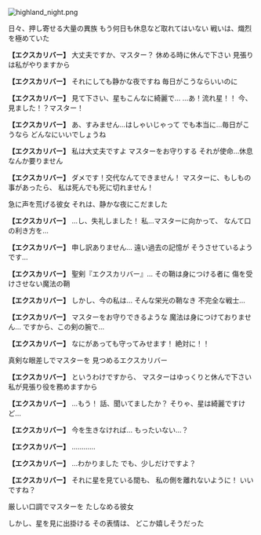 
![highland_night.png](../images/backgrounds/highland_night.png)

日々、押し寄せる大量の異族
もう何日も休息など取れてはいない
戦いは、熾烈を極めていた

**【エクスカリバー】**
大丈夫ですか、マスター？
休める時に休んで下さい
見張りは私がやりますから

**【エクスカリバー】**
それにしても静かな夜ですね
毎日がこうならいいのに

**【エクスカリバー】**
見て下さい、星もこんなに綺麗で…
…あ！流れ星！！
今、見ました！？マスター！

**【エクスカリバー】**
あ、すみません…はしゃいじゃって
でも本当に…毎日がこうなら
どんなにいいでしょうね

**【エクスカリバー】**
私は大丈夫ですよ
マスターをお守りする
それが使命…休息なんか要りません

**【エクスカリバー】**
ダメです！交代なんてできません！
マスターに、もしもの事があったら、
私は死んでも死に切れません！

急に声を荒げる彼女
それは、静かな夜にこだました

**【エクスカリバー】**
…し、失礼しました！
私…マスターに向かって、
なんて口の利き方を…

**【エクスカリバー】**
申し訳ありません…
遠い過去の記憶が
そうさせているようです…

**【エクスカリバー】**
聖剣『エクスカリバー』…
その鞘は身につける者に
傷を受けさせない魔法の鞘

**【エクスカリバー】**
しかし、今の私は…
そんな栄光の鞘なき
不完全な戦士…

**【エクスカリバー】**
マスターをお守りできるような
魔法は身につけておりません…
ですから、この剣の腕で…

**【エクスカリバー】**
なにがあっても守ってみせます！
絶対に！！

真剣な眼差しでマスターを
見つめるエクスカリバー

**【エクスカリバー】**
というわけですから、
マスターはゆっくりと休んで下さい
私が見張り役を務めますから

**【エクスカリバー】**
…もう！
話、聞いてましたか？
そりゃ、星は綺麗ですけど…

**【エクスカリバー】**
今を生きなければ…
もったいない…？

**【エクスカリバー】**
…………

**【エクスカリバー】**
…わかりました
でも、少しだけですよ？

**【エクスカリバー】**
それに星を見ている間も、
私の側を離れないように！
いいですね？

厳しい口調でマスターを
たしなめる彼女

しかし、星を見に出掛ける
その表情は、
どこか嬉しそうだった